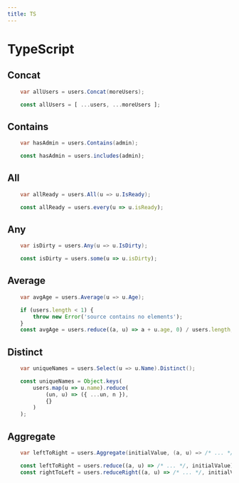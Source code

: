 ```yaml
---
title: TS
---
```



# TypeScript


## Concat
```csharp
    var allUsers = users.Concat(moreUsers);
```
```js
    const allUsers = [ ...users, ...moreUsers ];
```


## Contains
```csharp
    var hasAdmin = users.Contains(admin);
```
```js
    const hasAdmin = users.includes(admin);
```

## All
```csharp
    var allReady = users.All(u => u.IsReady);
```
```js
    const allReady = users.every(u => u.isReady);
```

## Any
```csharp
    var isDirty = users.Any(u => u.IsDirty);
```
```js
    const isDirty = users.some(u => u.isDirty);
```

## Average
```csharp
    var avgAge = users.Average(u => u.Age);
```
```js
    if (users.length < 1) {
        throw new Error('source contains no elements');
    }
    const avgAge = users.reduce((a, u) => a + u.age, 0) / users.length;
```

## Distinct
```csharp
    var uniqueNames = users.Select(u => u.Name).Distinct();
```
```js
    const uniqueNames = Object.keys(
        users.map(u => u.name).reduce(
            (un, u) => ({ ...un, n }),
            {}
        )
    );
```

## Aggregate
```csharp
    var leftToRight = users.Aggregate(initialValue, (a, u) => /* ... */);
```
```js
    const leftToRight = users.reduce((a, u) => /* ... */, initialValue);
    const rightToLeft = users.reduceRight((a, u) => /* ... */, initialValue);
```
